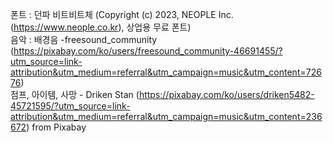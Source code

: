 폰트 : 던파 비트비트체 (Copyright (c) 2023, NEOPLE Inc. (https://www.neople.co.kr), 상업용 무료 폰트) <br>
음악 : 배경음 -freesound_community (https://pixabay.com/ko/users/freesound_community-46691455/?utm_source=link-attribution&utm_medium=referral&utm_campaign=music&utm_content=72676) <br>
       점프, 아이템, 사망 - Driken Stan (https://pixabay.com/ko/users/driken5482-45721595/?utm_source=link-attribution&utm_medium=referral&utm_campaign=music&utm_content=236672)
       from Pixabay 
